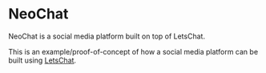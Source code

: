 # NeoChat
NeoChat is a social media platform built on top of LetsChat.

This is an example/proof-of-concept of how a social media platform can be built using <a href="https://github.com/BhargavEkbote/LetsChat.git">LetsChat</a>.
